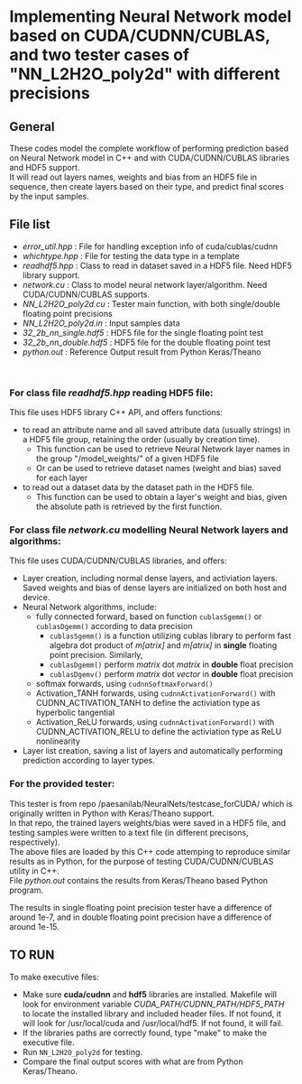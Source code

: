 # Implementing Neural Network model based on CUDA/CUDNN/CUBLAS, and two tester cases of "NN_L2H2O_poly2d" with different precisions

## General
These codes model the complete workflow of performing prediction based on Neural Network model in C++ and with CUDA/CUDNN/CUBLAS libraries and HDF5 support.  
It will read out layers names, weights and bias from an HDF5 file in sequence, then create layers based on their type, and predict final scores by the input samples.

## File list
- *error_util.hpp*                 : File for handling exception info of cuda/cublas/cudnn
- *whichtype.hpp*                  : File for testing the data type in a template
- *readhdf5.hpp*                   : Class to read in dataset saved in a HDF5 file. Need HDF5 library support.
- *network.cu*                     : Class to model neural network layer/algorithm. Need CUDA/CUDNN/CUBLAS supports.
- *NN_L2H2O_poly2d.cu*             : Tester main function, with both single/double floating point precisions
- *NN_L2H2O_poly2d.in*             : Input samples data
- *32_2b_nn_single.hdf5*           : HDF5 file for the single floating point test
- *32_2b_nn_double.hdf5*           : HDF5 file for the double floating point test
- *python.out*                     : Reference Output result from Python Keras/Theano
<br>

### For class file *readhdf5.hpp* reading HDF5 file:  
This file uses HDF5 library C++ API, and offers functions:
   - to read an attribute name and all saved attribute data (usually strings) in a HDF5 file group, retaining the order (usually by creation time).
      - This function can be used to retrieve Neural Network layer names in the group "/model_weights/" of a given HDF5 file
      - Or can be used to retrieve dataset names (weight and bias) saved for each layer
   - to read out a dataset data by the dataset path in the HDF5 file.
      - This function can be used to obtain a layer's weight and bias, given the absolute path is retrieved by the first function. 
    
### For class file *network.cu* modelling Neural Network layers and algorithms:
This file uses CUDA/CUDNN/CUBLAS libraries, and offers:  
   - Layer creation, including normal dense layers, and activiation layers. Saved weights and bias of dense layers are initialized on both host and device.
   - Neural Network algorithms, include:
       - fully connected forward, based on function `cublasSgemm()` or `cublasDgemm()` according to data precision  
          - `cublasSgemm()` is a function utilizing cublas library to perform fast algebra dot product of *m[atrix]* and *m[atrix]* in **single** floating point precision. Similarly, 
          - `cublasDgemm()` perform *matrix* dot *matrix* in **double** float precision
          - `cublasDgemv()` perform *matrix* dot *vector* in **double** float precision
       - softmax forwards, using `cudnnSoftmaxForward()`
       - Activation_TANH forwards, using `cudnnActivationForward()` with CUDNN_ACTIVATION_TANH to define the activiation type as hyperbolic tangential
       - Activation_ReLU forwards, using `cudnnActivationForward()` with CUDNN_ACTIVATION_RELU to define the activiation type as ReLU nonlinearity
   - Layer list creation, saving a list of layers and automatically performing prediction according to layer types. 

### For the provided tester:  
This tester is from repo /paesanilab/NeuralNets/testcase_forCUDA/ which is originally written in Python with Keras/Theano support.  
In that repo, the trained layers weights/bias were saved in a HDF5 file, and testing samples were written to a text file (in different precisons, respectively).  
The above files are loaded by this C++ code attemping to reproduce similar results as in Python, for the purpose of testing CUDA/CUDNN/CUBLAS utility in C++.  
File *python.out* contains the results from Keras/Theano based Python program.  

The results in single floating point precision tester have a difference of around 1e-7, and in double floating point precision have a difference of around 1e-15.
    
## TO RUN
To make executive files:
   - Make sure **cuda/cudnn** and **hdf5** libraries are installed. Makefile will look for environment variable *CUDA_PATH/CUDNN_PATH/HDF5_PATH* to locate the installed library and included header files. If not found, it will look for /usr/local/cuda and /usr/local/hdf5. If not found, it will fail.
   - If the libraries paths are correctly found, type "make" to make the executive file.
   - Run `NN_L2H2O_poly2d` for testing.
   - Compare the final output scores with what are from Python Keras/Theano.



